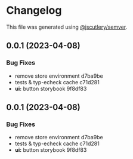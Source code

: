 # Changelog

This file was generated using [@jscutlery/semver](https://github.com/jscutlery/semver).

## 0.0.1 (2023-04-08)


### Bug Fixes

* remove store environment d7ba9be
* tests & typ-echeck cache c71d281
* **ui:** button storybook 9f8df83

## 0.0.1 (2023-04-08)

### Bug Fixes

- remove store environment d7ba9be
- tests & typ-echeck cache c71d281
- **ui:** button storybook 9f8df83
